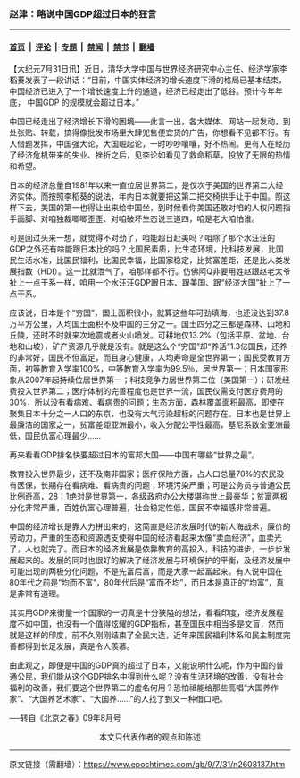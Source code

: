 ### 赵津：略说中国GDP超过日本的狂言

---

#### [首页](../../../..?n2608137) &nbsp;|&nbsp; [评论](../../../../../epoch-comment?n2608137) &nbsp;|&nbsp; [专题](../../../../../epoch-special?n2608137) &nbsp;|&nbsp; [禁闻](../../../../../epoch-news?n2608137) &nbsp;|&nbsp; [禁书](../../../../../books?n2608137) &nbsp;|&nbsp; [翻墙](https://github.com/gfw-breaker/nogfw/blob/master/README.md?n2608137)


<div class="post_content" id="artbody" itemprop="articleBody">
 <!-- article content begin -->
 <p>
  【大纪元7月31日讯】近日，清华大学中国与世界经济研究中心主任、经济学家李稻葵发表了一段讲话：“目前，中国实体经济的增长速度下滑的格局已基本结束，中国经济已进入了一个增长速度上升的通道，经济已经走出了低谷。预计今年年底，
  <ok href="https://www.epochtimes.com/gb/tag/%E4%B8%AD%E5%9B%BDgdp.html">
   中国GDP
  </ok>
  的规模就会超过日本。”
 </p>
 <p>
  中国已经走出了经济增长下滑的困境——此言一出，各大媒体、网站一起发动，到处张贴、转载，搞得像批发市场里大肆兜售便宜货的广告，你想看不见都不行。有人借题发挥，中国强大论，大国崛起论，一时吵吵嚷嚷，好不热闹。更有人在经历了经济危机带来的失业、挫折之后，见李论如看见了救命稻草，投放了无限的热情和希望。
 </p>
 <p>
  日本的经济总量自1981年以来一直位居世界第二，是仅次于美国的世界第二大经济实体。而按照李稻葵的说法，年内日本就要把这第二把交椅拱手让于中国。照这样下去，美国的第一也得让出来给中国坐，到时候看你美国还敢对咱的人权问题指手画脚、对咱独裁唧唧歪歪、对咱破坏生态说三道四，咱是老大咱怕谁。
 </p>
 <p>
  可是回过头来一想，就觉得不对劲了，咱能超日赶美吗？咱除了那个水汪汪的GDP之外还有啥能跟日本比的吗？比国民素质，比生态环境，比科技发展，比国民生活水准，比国民福利，比国民幸福，比国家稳定，比贫富差距，还是比人类发展指数（HDI）。这一比就泄气了，咱那样都不行。仿佛阿Q非要用姓赵跟赵老太爷扯上一点干系一样，咱用一个水汪汪GDP跟日本、跟美国、跟“经济大国”扯上了一点干系。
 </p>
 <p>
  应该说，日本是个“穷国”，国土面积很小，就算这些年可劲填海，也还没达到37.8万平方公里，人均国土面积不及中国的三分之一。国土四分之三都是森林、山地和丘陵，还时不时就来次地震或者火山喷发。可耕地仅13.2%（包括平原、盆地、台地和山坡），矿产资源几乎就是没有。就是这么个“穷国”却“养活”1.3亿国民，还养的非常好，国民不但富足，而且身心健康，人均寿命是全世界第一；国民受教育方面，初等教育入学率100%，中等教育入学率为99.5％，居世界第一；日本国家形象从2007年起持续位居世界第一；科技竞争力居世界第二位（美国第一）；研发经费投入世界第二；医疗体制的完善程度也是世界一流，国民仅需支付医疗费用的30%，所以没有看病难、看病贵的问题；生态方面，森林覆盖面积最高，即使在聚集日本十分之一人口的东京，也没有大气污染超标的问题存在。日本也是世界上最廉洁的国家之一，贫富差距亚洲最小，收入分配公平性最高，基尼系数全亚洲最低，国民仇富心理最少……
 </p>
 <p>
  再来看看GDP排名快要超过日本的富邦大国——中国有哪些“世界之最”。
 </p>
 <p>
  教育投入世界最少，还不及南非国家；医疗保险方面，占人口总量70%的农民没有医保，长期存在看病难、看病贵的问题；环境污染严重；可是公务员与普通公民比例奇高，28：1绝对是世界第一，各级政府办公大楼堪称世上最豪华；贫富两极分化非常严重，百姓仇富心理普遍，社会稳定性低，国民不幸福感非常普遍。
 </p>
 <p>
  中国的经济增长是靠人力拼出来的，这简直是经济发展时代的新人海战术，廉价的劳动力，严重的生态和资源透支使得中国的经济看起来太像“卖血经济”，血卖光了，人也就完了。而日本的经济发展是依靠教育的高投入，科技的进步，一步步发展起来的。发展的同时也很好的解决了经济发展与环境保护的平衡，及经济发展中可能出现的两极分化问题，不是先富后富，而是大家一起富起来。有人说中国在80年代之前是“均而不富”，80年代后是“富而不均”，而日本是真正的“均富”，真是非常有道理。
 </p>
 <p>
  其实用GDP来衡量一个国家的一切真是十分狭隘的想法，看看印度，经济发展程度不如中国，也没有一个值得炫耀的GDP指标，甚至国民中相当多是文盲，然而就是这样的印度，前不久刚刚结束了全民大选，近年来国民福利体系和民主制度完善都得到长足发展，真是令人羡慕。
 </p>
 <p>
  由此观之，即便是中国的GDP真的超过了日本，又能说明什么呢，作为中国的普通公民，我们能从这个GDP排名中得到什么呢？没有生活环境的改善，没有社会福利的改善，我们要这个世界第二的虚名何用？恐怕祗能给那些高唱“大国养作家”、“大国养艺术家”、“大国养……”的人找了到又一种借口吧。
 </p>
 <p>
  ──转自《北京之春》09年8月号
  <font color="#ffffff">
   (http://www.dajiyuan.com)
  </font>
  <br/>
  <center>
   <font class="GY13">
    本文只代表作者的观点和陈述
   </font>
  </center>
 </p>
 <!-- article content end -->
 <div id="below_article_ad">
 </div>
</div>


---

原文链接（需翻墙）：https://www.epochtimes.com/gb/9/7/31/n2608137.htm